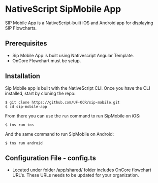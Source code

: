 # NativeScript SipMobile App
SIP Mobile App is a NativeScript-built iOS and Android app for displaying SIP Flowcharts. 

## Prerequisites
- Sip Mobile App is built using Nativescript Angular Template.
- OnCore Flowchart must be setup.

## Installation

Sip Mobile app is built with the NativeScript CLI. Once you have the CLI installed, start by cloning the repo:

```
$ git clone https://github.com/UF-OCR/sip-mobile.git
$ cd sip-mobile-app
```

From there you can use the `run` command to run SipMobile on iOS:

```
$ tns run ios
```

And the same command to run SipMobile on Android:

```
$ tns run android
```

## Configuration File - config.ts

- Located under folder /app/shared/ folder includes OnCore flowchart URL's. These URLs needs to be updated for your organization.
